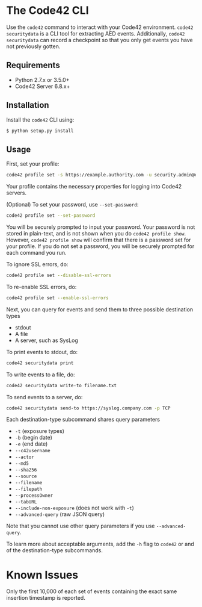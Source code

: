 # The Code42 CLI

Use the `code42` command to interact with your Code42 environment.
`code42 securitydata` is a CLI tool for extracting AED events.
Additionally, `code42 securitydata` can record a checkpoint so that you only get events you have not previously gotten.

## Requirements

- Python 2.7.x or 3.5.0+
- Code42 Server 6.8.x+

## Installation
Install the `code42` CLI using:

```bash
$ python setup.py install
```

## Usage

First, set your profile:
```bash
code42 profile set -s https://example.authority.com -u security.admin@example.com
```
Your profile contains the necessary properties for logging into Code42 servers.

(Optional) To set your password, use `--set-password`:
```bash
code42 profile set --set-password
```
You will be securely prompted to input your password.
Your password is not stored in plain-text, and is not shown when you do `code42 profile show`.
However, `code42 profile show` will confirm that there is a password set for your profile.
If you do not set a password, you will be securely prompted for each command you run.

To ignore SSL errors, do:
```bash
code42 profile set --disable-ssl-errors
```

To re-enable SSL errors, do:
```bash
code42 profile set --enable-ssl-errors
```

Next, you can query for events and send them to three possible destination types
* stdout
* A file
* A server, such as SysLog

To print events to stdout, do:
```bash
code42 securitydata print
```

To write events to a file, do:
```bash
code42 securitydata write-to filename.txt
```

To send events to a server, do:
```bash
code42 securitydata send-to https://syslog.company.com -p TCP
```

Each destination-type subcommand shares query parameters
* `-t` (exposure types)
* `-b` (begin date)
* `-e` (end date)
* `--c42username`
* `--actor`
* `--md5`
* `--sha256`
* `--source`
* `--filename`
* `--filepath`
* `--processOwner`
* `--tabURL`
* `--include-non-exposure` (does not work with `-t`)
* `--advanced-query` (raw JSON query)

Note that you cannot use other query parameters if you use `--advanced-query`.

To learn more about acceptable arguments, add the `-h` flag to `code42` or and of the destination-type subcommands.


# Known Issues

Only the first 10,000 of each set of events containing the exact same insertion timestamp is reported.
